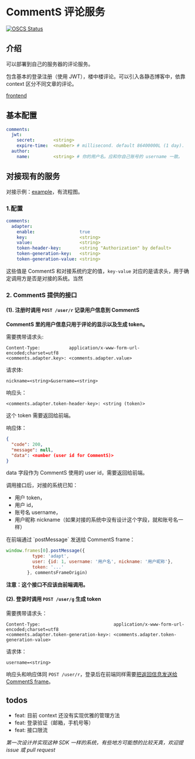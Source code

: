 # CommentS 评论服务

[![OSCS Status](https://www.oscs1024.com/platform/badge/CommentS.svg?size=small)](https://www.murphysec.com/accept?code=4207b9367e9511badb55691c447f83db&type=1&from=2)

## 介绍

可以部署到自己的服务器的评论服务。

包含基本的登录注册（使用 JWT），楼中楼评论。可以引入各静态博客中，依靠 context 区分不同文章的评论。

[frontend](https://github.com/ChenzDNA/comments-ui)

## 基本配置

```yaml
comments:
  jwt:
    secret:       <string>
    expire-time:  <number> # millisecond. default 86400000L (1 day).
  author:
    name:         <string> # 你的用户名。应和你自己账号的 username 一致。
```

## 对接现有的服务

对接示例：[example](example)，有流程图。

### 1.配置

```yaml
comments:
  adapter:
    enable:                 true
    key:                    <string>
    value:                  <string>
    token-header-key:       <string "Authorization" by default>
    token-generation-key:   <string>
    token-generation-value: <string>
```

这些值是 CommentS 和对接系统约定的值，`key-value` 对应的是请求头，用于确定调用方是否是对接的系统。当然

### 2. CommentS 提供的接口

#### (1). 注册时调用 `POST /user/r` 记录用户信息到 CommentS

**CommentS 里的用户信息只用于评论的显示以及生成 token。**

需要携带请求头:

```text
Content-Type:           application/x-www-form-url-encoded;charset=utf8
<comments.adapter.key>: <comments.adapter.value>
```

请求体:

```text
nickname=<string>&username=<string>
```

响应头：

```text
<comments.adapter.token-header-key>: <string (token)>
```

这个 token 需要返回给前端。

响应体：

```json
{
  "code": 200,
  "message": null,
  "data": <number (user id for CommentS)>
}
```

data 字段作为 CommentS 使用的 user id，需要返回给前端。

调用接口后，对接的系统已知：

- 用户 token，
- 用户 id，
- 账号名 username，
- 用户昵称 nickname（如果对接的系统中没有设计这个字段，就和账号名一样）

<p id="send-data-to-frame">在前端通过 `postMessage` 发送给 CommentS frame：</p>

```js
window.frames[0].postMessage({
          type: 'adapt',
          user: {id: 1, username: '用户名', nickname: '用户昵称'},
          token: '...'
        }, commentsFrameOrigin)
```

**注意：这个接口不应该由前端调用。**

#### (2). 登录时调用 `POST /user/g` 生成 token

需要携带请求头：

```text
Content-Type:                            application/x-www-form-url-encoded;charset=utf8
<comments.adapter.token-generation-key>: <comments.adapter.token-generation-value>
```

请求体：

```text
username=<string>
```

响应头和响应体同 `POST /user/r`，登录后在前端同样需要<a href="#send-data-to-frame">把返回信息发送给 CommentS frame</a>。

## todos

- feat: 目前 context 还没有实现优雅的管理方法
- feat: 登录验证（邮箱，手机号等）
- feat: 接口限流

*第一次设计并实现这种 SDK 一样的系统，有些地方可能想的比较天真，欢迎提 issue 或 pull request*